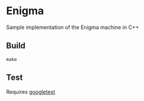 # Enigma

Sample implementation of the Enigma machine in C++

## Build

```
make
```


## Test
Requires [googletest](https://github.com/google/googletest)